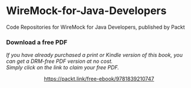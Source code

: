 # WireMock-for-Java-Developers
Code Repositories for WireMock for Java Developers, published by Packt
### Download a free PDF

 <i>If you have already purchased a print or Kindle version of this book, you can get a DRM-free PDF version at no cost.<br>Simply click on the link to claim your free PDF.</i>
<p align="center"> <a href="https://packt.link/free-ebook/9781839210747">https://packt.link/free-ebook/9781839210747 </a> </p>